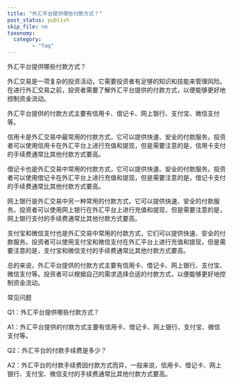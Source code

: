 ```yaml
---
title: "外汇平台提供哪些付款方式？"
post_status: publish
skip_file: no
taxonomy:
  category:
        - "faq"
---
```


外汇平台提供哪些付款方式？

外汇交易是一项复杂的投资活动，它需要投资者有足够的知识和技能来管理风险。在进行外汇交易之前，投资者需要了解外汇平台提供的付款方式，以便能够更好地控制资金流动。

外汇平台提供的付款方式主要有信用卡、借记卡、网上银行、支付宝、微信支付等。

信用卡是外汇交易中最常用的付款方式，它可以提供快速、安全的付款服务。投资者可以使用信用卡在外汇平台上进行充值和提现，但是需要注意的是，信用卡支付的手续费通常比其他付款方式要高。

借记卡也是外汇交易中常用的付款方式，它可以提供快速、安全的付款服务。投资者可以使用借记卡在外汇平台上进行充值和提现，但是需要注意的是，借记卡支付的手续费通常比其他付款方式要高。

网上银行是外汇交易中另一种常用的付款方式，它可以提供快速、安全的付款服务。投资者可以使用网上银行在外汇平台上进行充值和提现，但是需要注意的是，网上银行支付的手续费通常比其他付款方式要高。

支付宝和微信支付也是外汇交易中常用的付款方式，它们可以提供快速、安全的付款服务。投资者可以使用支付宝和微信支付在外汇平台上进行充值和提现，但是需要注意的是，支付宝和微信支付的手续费通常比其他付款方式要高。

总的来说，外汇平台提供的付款方式主要有信用卡、借记卡、网上银行、支付宝、微信支付等。投资者可以根据自己的需求选择合适的付款方式，以便能够更好地控制资金流动。

常见问题

Q1：外汇平台提供哪些付款方式？

A1：外汇平台提供的付款方式主要有信用卡、借记卡、网上银行、支付宝、微信支付等。

Q2：外汇平台的付款手续费是多少？

A2：外汇平台的付款手续费因付款方式而异，一般来说，信用卡、借记卡、网上银行、支付宝、微信支付的手续费通常比其他付款方式要高。
